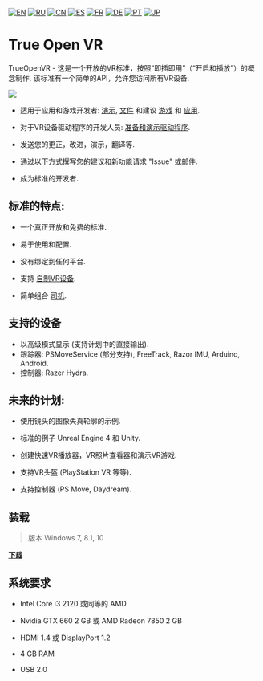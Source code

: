﻿[![EN](https://user-images.githubusercontent.com/9499881/33184537-7be87e86-d096-11e7-89bb-f3286f752bc6.png)](https://github.com/TrueOpenVR/TrueOpenVR-Core/blob/master/README.md) 
[![RU](https://user-images.githubusercontent.com/9499881/27683795-5b0fbac6-5cd8-11e7-929c-057833e01fb1.png)](https://github.com/TrueOpenVR/TrueOpenVR-Core/blob/master/README.RU.md) 
[![CN](https://user-images.githubusercontent.com/9499881/31012373-978ce414-a522-11e7-9936-387b1c530e2f.png)](https://github.com/TrueOpenVR/TrueOpenVR-Core/blob/master/README.CN.md) 
[![ES](https://user-images.githubusercontent.com/9499881/31012379-9d8f7764-a522-11e7-8bf4-739077369e8b.png)](https://github.com/TrueOpenVR/TrueOpenVR-Core/blob/master/README.ES.md) 
[![FR](https://user-images.githubusercontent.com/9499881/31012387-a7b4aaac-a522-11e7-8485-36ce58dc2d4a.png)](https://github.com/TrueOpenVR/TrueOpenVR-Core/blob/master/README.FR.md) 
[![DE](https://user-images.githubusercontent.com/9499881/31012392-ac051326-a522-11e7-9c8c-2186ddf553d0.png)](https://github.com/TrueOpenVR/TrueOpenVR-Core/blob/master/README.DE.md) 
[![PT](https://user-images.githubusercontent.com/9499881/31012384-a1d1b544-a522-11e7-8a13-3cb53450d55c.png)](https://github.com/TrueOpenVR/TrueOpenVR-Core/blob/master/README.PT.md)
[![JP](https://user-images.githubusercontent.com/9499881/45507863-48e09f00-b7a4-11e8-9750-f5778e187ad6.png)](https://github.com/TrueOpenVR/TrueOpenVR-Core/blob/master/README.JP.md)
# True Open VR
TrueOpenVR - 这是一个开放的VR标准，按照“即插即用”（“开启和播放”）的概念制作. 该标准有一个简单的API，允许您访问所有VR设备. 

![](https://user-images.githubusercontent.com/9499881/45685521-953c2e00-bb5a-11e8-9503-be98aa7f2713.png)

- 适用于应用和游戏开发者: [演示](https://github.com/TrueOpenVR/TrueOpenVR-Samples), [文件](https://github.com/TrueOpenVR/TrueOpenVR-Core/blob/master/Docs/README.CN.md) 和建议 [游戏](https://github.com/TrueOpenVR/TrueOpenVR-Core/blob/master/Docs/CN/Recommendations/Games.md) 和 [应用](https://github.com/TrueOpenVR/TrueOpenVR-Core/blob/master/Docs/CN/Recommendations/Apps.md).

- 对于VR设备驱动程序的开发人员: [准备和演示驱动程序](https://github.com/TrueOpenVR/TrueOpenVR-Drivers).

- 发送您的更正，改进，演示，翻译等.

- 通过以下方式撰写您的建议和新功能请求 "Issue" 或邮件.

- 成为标准的开发者.

## 标准的特点:
- 一个真正开放和免费的标准. 

- 易于使用和配置.

- 没有绑定到任何平台.

- 支持 [自制VR设备](https://github.com/TrueOpenVR/TrueOpenVR-DIY/blob/master/README.CN.md).

- 简单组合 [司机](https://github.com/TrueOpenVR/TrueOpenVR-Drivers/blob/master/README.CN.md).

## 支持的设备
- 以高级模式显示 (支持计划中的直接输出).
- 跟踪器: PSMoveService (部分支持), FreeTrack, Razor IMU, Arduino, Android.
- 控制器: Razer Hydra.

## 未来的计划:
- 使用镜头的图像失真轮廓的示例.

- 标准的例子 Unreal Engine 4 和 Unity.

- 创建快速VR播放器，VR照片查看器和演示VR游戏.

- 支持VR头盔 (PlayStation VR 等等).

- 支持控制器 (PS Move, Daydream).

## 装载
>版本 Windows 7, 8.1, 10

**[下载](https://github.com/TrueOpenVR/TrueOpenVR-Core/releases)**

## 系统要求
* Intel Core i3 2120 或同等的 AMD

* Nvidia GTX 660 2 GB 或 AMD Radeon 7850 2 GB

* HDMI 1.4 或 DisplayPort 1.2

* 4 GB RAM

* USB 2.0